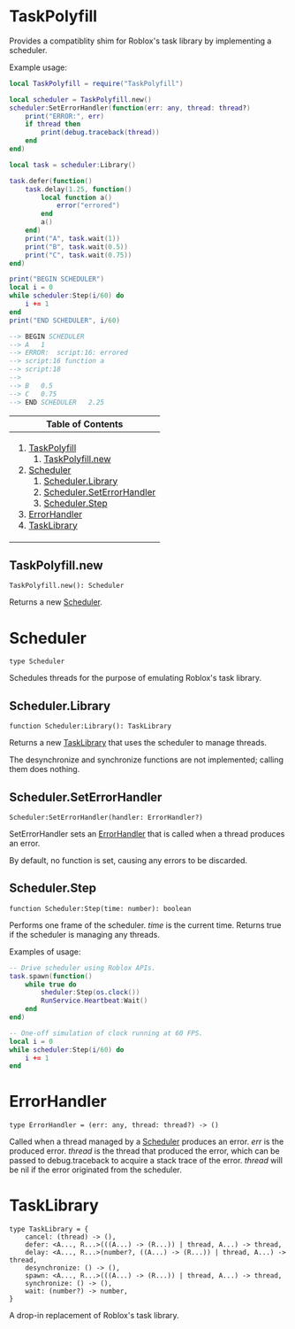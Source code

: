 # TaskPolyfill
[TaskPolyfill]: #taskpolyfill

Provides a compatiblity shim for Roblox's task library by implementing a
scheduler.

Example usage:

```lua
local TaskPolyfill = require("TaskPolyfill")

local scheduler = TaskPolyfill.new()
scheduler:SetErrorHandler(function(err: any, thread: thread?)
	print("ERROR:", err)
	if thread then
		print(debug.traceback(thread))
	end
end)

local task = scheduler:Library()

task.defer(function()
	task.delay(1.25, function()
		local function a()
			error("errored")
		end
		a()
	end)
	print("A", task.wait(1))
	print("B", task.wait(0.5))
	print("C", task.wait(0.75))
end)

print("BEGIN SCHEDULER")
local i = 0
while scheduler:Step(i/60) do
	i += 1
end
print("END SCHEDULER", i/60)

--> BEGIN SCHEDULER
--> A	1
--> ERROR:	script:16: errored
--> script:16 function a
--> script:18
-->
--> B	0.5
--> C	0.75
--> END SCHEDULER	2.25
```

<table>
<thead><tr><th>Table of Contents</th></tr></thead>
<tbody><tr><td>

1. [TaskPolyfill][TaskPolyfill]
	1. [TaskPolyfill.new][TaskPolyfill.new]
2. [Scheduler][Scheduler]
	1. [Scheduler.Library][Scheduler.Library]
	2. [Scheduler.SetErrorHandler][Scheduler.SetErrorHandler]
	3. [Scheduler.Step][Scheduler.Step]
3. [ErrorHandler][ErrorHandler]
4. [TaskLibrary][TaskLibrary]

</td></tr></tbody>
</table>

## TaskPolyfill.new
[TaskPolyfill.new]: #taskpolyfillnew
```
TaskPolyfill.new(): Scheduler
```

Returns a new [Scheduler][Scheduler].

# Scheduler
[Scheduler]: #scheduler
```
type Scheduler
```

Schedules threads for the purpose of emulating Roblox's task library.

## Scheduler.Library
[Scheduler.Library]: #schedulerlibrary
```
function Scheduler:Library(): TaskLibrary
```

Returns a new [TaskLibrary][TaskLibrary] that uses the scheduler to
manage threads.

The desynchronize and synchronize functions are not implemented; calling them
does nothing.

## Scheduler.SetErrorHandler
[Scheduler.SetErrorHandler]: #schedulerseterrorhandler
```
Scheduler:SetErrorHandler(handler: ErrorHandler?)
```

SetErrorHandler sets an [ErrorHandler][ErrorHandler] that is called when
a thread produces an error.

By default, no function is set, causing any errors to be discarded.

## Scheduler.Step
[Scheduler.Step]: #schedulerstep
```
function Scheduler:Step(time: number): boolean
```

Performs one frame of the scheduler. *time* is the current time. Returns
true if the scheduler is managing any threads.

Examples of usage:

```lua
-- Drive scheduler using Roblox APIs.
task.spawn(function()
	while true do
		sheduler:Step(os.clock())
		RunService.Heartbeat:Wait()
	end
end)
```

```lua
-- One-off simulation of clock running at 60 FPS.
local i = 0
while scheduler:Step(i/60) do
	i += 1
end
```

# ErrorHandler
[ErrorHandler]: #errorhandler
```
type ErrorHandler = (err: any, thread: thread?) -> ()
```

Called when a thread managed by a [Scheduler][Scheduler] produces an
error. *err* is the produced error. *thread* is the thread that produced the
error, which can be passed to debug.traceback to acquire a stack trace of the
error. *thread* will be nil if the error originated from the scheduler.

# TaskLibrary
[TaskLibrary]: #tasklibrary
```
type TaskLibrary = {
	cancel: (thread) -> (),
	defer: <A..., R...>(((A...) -> (R...)) | thread, A...) -> thread,
	delay: <A..., R...>(number?, ((A...) -> (R...)) | thread, A...) -> thread,
	desynchronize: () -> (),
	spawn: <A..., R...>(((A...) -> (R...)) | thread, A...) -> thread,
	synchronize: () -> (),
	wait: (number?) -> number,
}
```

A drop-in replacement of Roblox's task library.

